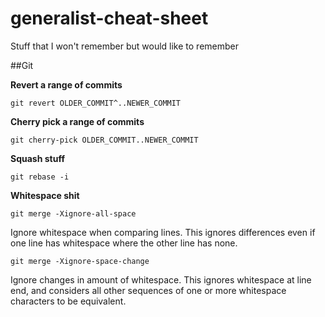 # generalist-cheat-sheet
Stuff that I won't remember but would like to remember

##Git 

**Revert a range of commits**

`git revert OLDER_COMMIT^..NEWER_COMMIT`

**Cherry pick a range of commits**

`git cherry-pick OLDER_COMMIT..NEWER_COMMIT`

**Squash stuff**

`git rebase -i`

**Whitespace shit**

`git merge -Xignore-all-space`

Ignore whitespace when comparing lines.
This ignores differences even if one line has whitespace where the other line has none.

`git merge -Xignore-space-change`

Ignore changes in amount of whitespace.
This ignores whitespace at line end, and considers all other sequences of one or more whitespace characters to be equivalent.
